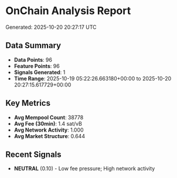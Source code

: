 # OnChain Analysis Report
Generated: 2025-10-20 20:27:17 UTC

## Data Summary
- **Data Points**: 96
- **Feature Points**: 96
- **Signals Generated**: 1
- **Time Range**: 2025-10-19 05:22:26.663180+00:00 to 2025-10-20 20:27:15.617729+00:00

## Key Metrics
- **Avg Mempool Count**: 38778
- **Avg Fee (30min)**: 1.4 sat/vB
- **Avg Network Activity**: 1.000
- **Avg Market Structure**: 0.644

## Recent Signals
- **NEUTRAL** (0.10) - Low fee pressure; High network activity
